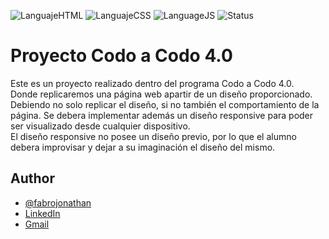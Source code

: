 
![LanguajeHTML](https://img.shields.io/badge/Languaje-HTML-orange)
![LanguajeCSS](https://img.shields.io/badge/Languaje-CSS-blue)
![LanguageJS](https://img.shields.io/badge/Languaje-JavaScript-yellow)
![Status](https://img.shields.io/badge/Status-InProgress-yellow)

# Proyecto Codo a Codo 4.0

Este es un proyecto realizado dentro del programa Codo a Codo 4.0.<br>
Donde replicaremos una página web apartir de un diseño proporcionado. Debiendo no solo replicar el diseño, si no también el comportamiento de la página.
Se debera implementar además un diseño responsive para poder ser visualizado desde cualquier dispositivo.<br>
El diseño responsive no posee un diseño previo, por lo que el alumno debera improvisar y dejar a su imaginación el diseño del mismo.




## Author

- [@fabrojonathan](https://www.github.com/fabrojonathan)
- [LinkedIn](https://www.linkedin.com/in/jonathanfabro/)
- [Gmail](mailto:fabrojonathan395@gmail.com)

